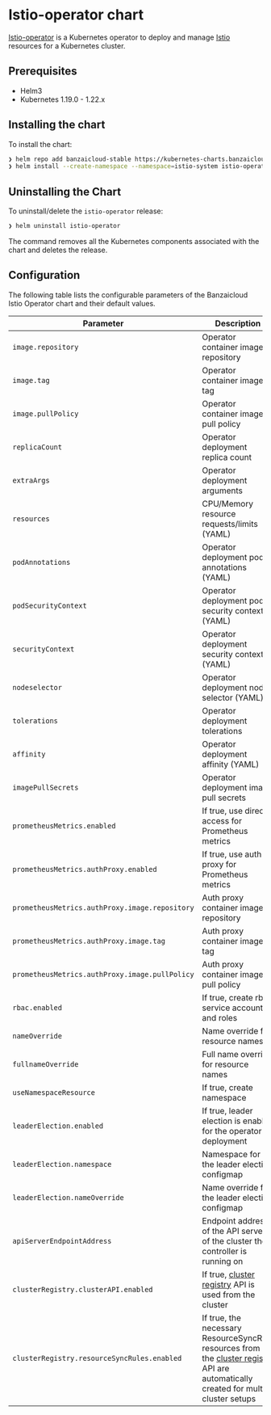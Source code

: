 # Istio-operator chart

[Istio-operator](https://github.com/banzaicloud/istio-operator/tree/v2) is a Kubernetes operator to deploy and manage [Istio](https://istio.io/) resources for a Kubernetes cluster.

## Prerequisites

- Helm3
- Kubernetes 1.19.0 - 1.22.x

## Installing the chart

To install the chart:

```bash
❯ helm repo add banzaicloud-stable https://kubernetes-charts.banzaicloud.com
❯ helm install --create-namespace --namespace=istio-system istio-operator banzaicloud-stable/istio-operator
```

## Uninstalling the Chart

To uninstall/delete the `istio-operator` release:

```bash
❯ helm uninstall istio-operator
```

The command removes all the Kubernetes components associated with the chart and deletes the release.

## Configuration

The following table lists the configurable parameters of the Banzaicloud Istio Operator chart and their default values.

Parameter | Description | Default
--------- | ----------- | -------
`image.repository` | Operator container image repository | `ghcr.io/banzaicloud/istio-operator`
`image.tag` | Operator container image tag | `v2.11.1`
`image.pullPolicy` | Operator container image pull policy | `IfNotPresent`
`replicaCount` | Operator deployment replica count | `1`
`extraArgs` | Operator deployment arguments | `[]`
`resources` | CPU/Memory resource requests/limits (YAML) | Memory: `256Mi`, CPU: `200m`
`podAnnotations` | Operator deployment pod annotations (YAML) | sidecar.istio.io/inject: `"false"`
`podSecurityContext` | Operator deployment pod security context (YAML) | `fsGroup: 1337`
`securityContext` | Operator deployment security context (YAML) | runAsUser: `1337`, runAsGroup: `1337`, runAsNonRoot: `true`, capabilities: `drop: - ALL`
`nodeselector` | Operator deployment node selector (YAML) | `{}`
`tolerations` | Operator deployment tolerations | `[]`
`affinity` | Operator deployment affinity (YAML) | `{}`
`imagePullSecrets` | Operator deployment image pull secrets | `[]`
`prometheusMetrics.enabled` | If true, use direct access for Prometheus metrics | `true`
`prometheusMetrics.authProxy.enabled` | If true, use auth proxy for Prometheus metrics | `true`
`prometheusMetrics.authProxy.image.repository` | Auth proxy container image repository | `gcr.io/kubebuilder/kube-rbac-proxy`
`prometheusMetrics.authProxy.image.tag` | Auth proxy container image tag | `v0.8.0`
`prometheusMetrics.authProxy.image.pullPolicy` | Auth proxy container image pull policy | `IfNotPresent`
`rbac.enabled` | If true, create rbac service account and roles | `true`
`nameOverride` | Name override for resource names | `""`
`fullnameOverride` | Full name override for resource names | `""`
`useNamespaceResource` | If true, create namespace | `false`
`leaderElection.enabled` | If true, leader election is enabled for the operator deployment | `false`
`leaderElection.namespace` | Namespace for the leader election configmap | `istio-system`
`leaderElection.nameOverride` | Name override for the leader election configmap | `""`
`apiServerEndpointAddress` | Endpoint address of the API server of the cluster the controller is running on | `""`
`clusterRegistry.clusterAPI.enabled` | If true, [cluster registry](https://github.com/banzaicloud/cluster-registry) API is used from the cluster | `false`
`clusterRegistry.resourceSyncRules.enabled` | If true, the necessary ResourceSyncRule resources from the [cluster registry](https://github.com/banzaicloud/cluster-registry) API are automatically created for multi cluster setups | `false`
